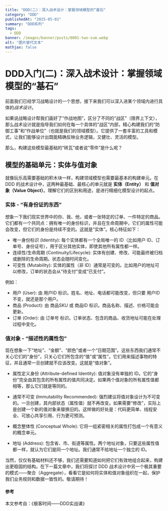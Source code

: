 ```yaml
---
title: "DDD(二)：深入战术设计：掌握领域模型的“基石"  
category: "DDD"  
publishedAt: "2025-05-01"  
summary: "DDD系列"  
tags:  
  - DDD
banner: /images/banner/posts/0001-two-sum.webp 
alt: "图片替代文本"  
mathjax: false
---
```



# DDD入门(二)：深入战术设计：掌握领域模型的“基石”

前面我们已经学习战略设计的一个思想，接下来我们可以深入进某个领域内进行具体的*战术设计*。

如果说战略设计帮我们画好了“作战地图”，区分了不同的“战区”（限界上下文），那么战术设计就是指导我们如何在每一个具体的“战区”内部，精心构建我们的“防御工事”和“作战单位”（也就是我们的领域模型）。它提供了一套丰富的工具和模式，让我们能够设计出既能精确反映业务逻辑，又健壮、灵活的模型。

那么，构建这些模型最基础的“砖瓦”或者说“零件”是什么呢？

## 模型的基础单元：实体与值对象
就像玩乐高需要基础的积木块一样，构建领域模型也需要最基本的构建单元。在 DDD 的战术设计中，这两种最基础、最核心的单元就是 **实体（Entity）** 和 **值对象（Value Object）**。理解它们的区别和用途，是进行精细化模型设计的起点。


### 实体 - “有身份证的东西”

想象一下我们现实世界中的你、我、他，或者一张特定的订单、一件特定的商品。它们都有一个共同点：拥有唯一的身份标识，并且在生命周期中，它们的属性可能会改变，但它们的身份是持续不变的。这就是“实体”。核心特征如下：

- 唯一身份标识 (Identity): 每个实体都有一个全局唯一的 ID（比如用户 ID、订单号、身份证号），用于区分其他实体，即使其他所有属性都一样。
- 连续性/生命周期 (Continuity/Lifecycle): 实体有创建、修改、可能最终被归档或删除的生命周期。状态会随时间变化。
- 可变性 (Mutability): 实体的属性（非 ID）通常是可变的。比如用户的地址可以修改，订单的状态会从“待支付”变成“已支付”。

例如：

- 用户 (User): 由 用户ID 标识。姓名、地址、电话都可能改变，但只要 用户ID 不变，就还是那个用户。
- 商品 (Product): 由 商品SKU 或 商品ID 标识。商品名称、描述、价格可能会更新。
- 订单 (Order): 由 订单号 标识。订单状态、包含的商品、收货地址可能在处理过程中变化。


### 值对象 - “描述性的属性包”
现在想象一下“地址”、“金额”、“颜色”或者一个“日期范围”。这些东西我们通常不关心它们的“身份”，只关心它们所包含的“值”或“属性”。它们用来描述事物的特征，并且通常一旦创建就不应该改变。这就是“值对象”。
- 属性定义身份 (Attribute-defined Identity): 值对象没有单独的 ID。它的“身份”完全由其包含的所有属性的值共同决定。如果两个值对象的所有属性值都相等，那么它们就是等同的。
- 通常不可变 (Immutability Recommended): 强烈建议将值对象设计为不可变的。一旦创建，其内部状态（属性值）就不再改变。如果需要“修改”，实际上是创建一个新的值对象来替换旧的。这样做的好处是：代码更简单、线程安全、可放心共享引用、行为更可预测。
- 概念整体性 (Conceptual Whole): 它将一组紧密相关的属性打包成一个有意义的概念单元。

- 地址 (Address): 包含省、市、街道等属性。两个地址对象，只要这些属性值都一样，就认为它们是同一个地址。我们通常不给地址一个独立的 ID。


当然，仅仅有基础材料还不够，我们还需要知道如何把它们有效地组合起来，构建出更稳固的结构。在下一篇文章中，我们将探讨 DDD 战术设计中另一个极其重要的模式——聚合（Aggregate），看看它是如何将实体和值对象组织在一起，保护我们业务规则和数据一致性的。敬请期待！

#### 参考

本文参考自：《极客时间——DDD实战课》


